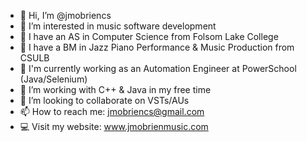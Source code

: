 - 👋 Hi, I’m @jmobriencs
- 👀 I’m interested in music software development
- 📜 I have an AS in Computer Science from Folsom Lake College
- 📜 I have a BM in Jazz Piano Performance & Music Production from CSULB
- 🤖 I'm currently working as an Automation Engineer at PowerSchool (Java/Selenium)
- 🌱 I’m working with C++ & Java in my free time
- 💞️ I’m looking to collaborate on VSTs/AUs
- 📫 How to reach me: jmobriencs@gmail.com
- 💻 Visit my website: www.jmobrienmusic.com
